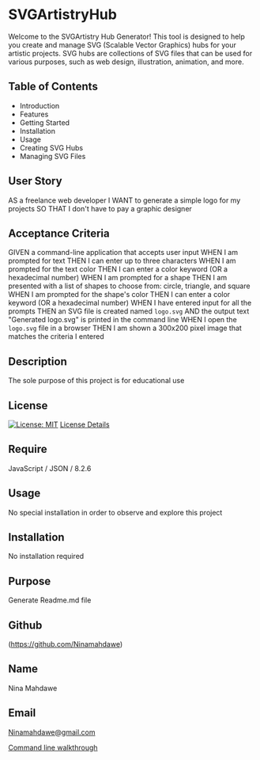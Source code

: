 # SVGArtistryHub

Welcome to the SVGArtistry Hub Generator! This tool is designed to help you create and manage SVG (Scalable Vector Graphics) hubs for your artistic projects. SVG hubs are collections of SVG files that can be used for various purposes, such as web design, illustration, animation, and more.

## Table of Contents

- Introduction
- Features
- Getting Started
- Installation
- Usage
- Creating SVG Hubs
- Managing SVG Files

## User Story

AS a freelance web developer
I WANT to generate a simple logo for my projects
SO THAT I don't have to pay a graphic designer

## Acceptance Criteria

GIVEN a command-line application that accepts user input
WHEN I am prompted for text
THEN I can enter up to three characters
WHEN I am prompted for the text color
THEN I can enter a color keyword (OR a hexadecimal number)
WHEN I am prompted for a shape
THEN I am presented with a list of shapes to choose from: circle, triangle, and square
WHEN I am prompted for the shape's color
THEN I can enter a color keyword (OR a hexadecimal number)
WHEN I have entered input for all the prompts
THEN an SVG file is created named `logo.svg`
AND the output text "Generated logo.svg" is printed in the command line
WHEN I open the `logo.svg` file in a browser
THEN I am shown a 300x200 pixel image that matches the criteria I entered

## Description

The sole purpose of this project is for educational use

## License

[![License: MIT](https://img.shields.io/badge/License-MIT-yellow.svg)](https://opensource.org/licenses/MIT)
[License Details](https://opensource.org/licenses/MIT)

## Require

JavaScript / JSON / 8.2.6

## Usage

No special installation in order to observe and explore this project

## Installation

No installation required

## Purpose

Generate Readme.md file

## Github

(https://github.com/Ninamahdawe)

## Name

Nina Mahdawe

## Email

<a href = "mailto:Ninamahdawe@gmail.com">Ninamahdawe@gmail.com</a>

[Command line walkthrough](https://drive.google.com/file/d/1R-GRTnvNy0zKMuiO0bn4hw5x6BztwW4T/view)
